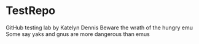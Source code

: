 # TestRepo
GitHub testing lab by Katelyn Dennis
Beware the wrath of the hungry emu
Some say yaks and gnus are more dangerous than emus
